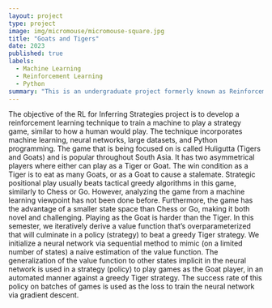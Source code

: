 ```yaml
---
layout: project
type: project
image: img/micromouse/micromouse-square.jpg
title: "Goats and Tigers"
date: 2023
published: true
labels:
  - Machine Learning
  - Reinforcement Learning
  - Python
summary: "This is an undergraduate project formerly known as Reinforcement Learning for Inferring Strageies that develops a reinforcement learning technique that trains a machine to play a board game known as Huligutta (Goats & Tigers)."
---
```


The objective of the RL for Inferring Strategies project is to develop a reinforcement learning technique to train a machine to play a strategy game, similar to how a human would play. The technique incorporates machine learning, neural networks, large datasets, and Python programming. The game that is being focused on is called Huligutta (Tigers and Goats) and is popular throughout South Asia. It has two asymmetrical players where either can play as a Tiger or Goat. The win condition as a Tiger is to eat as many Goats, or as a Goat to cause a stalemate. Strategic positional play usually beats tactical greedy algorithms in this game, similarly to Chess or Go. However, analyzing the game from a machine learning viewpoint has not been done before. Furthermore, the game has the advantage of a smaller state space than Chess or Go, making it both novel and challenging. Playing as the Goat is harder than the Tiger. In this semester, we iteratively derive a value function that’s overparameterized that will culminate in a policy (strategy) to beat a greedy Tiger strategy. We initialize a neural network via sequential method to mimic (on a limited number of states) a naive estimation of the value function. The generalization of the value function to other states implicit in the neural network is used in a strategy (policy) to play games as the Goat player, in an automated manner against a greedy Tiger strategy. The success rate of this policy on batches of games is used as the loss to train the neural network via gradient descent.
